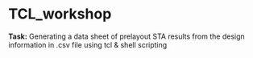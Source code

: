 # TCL_workshop
**Task:** Generating a data sheet of prelayout STA results from the design information in .csv file using tcl & shell scripting
